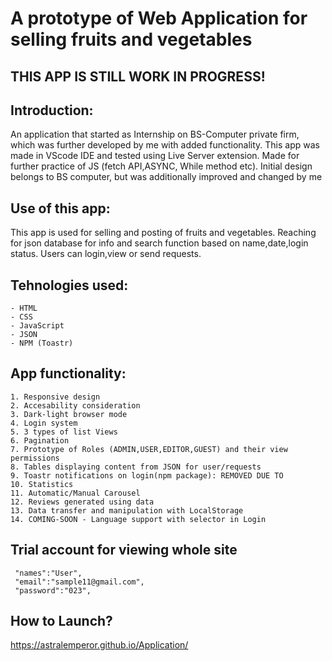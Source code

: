 # A prototype of Web Application for selling fruits and vegetables

## THIS APP IS STILL WORK IN PROGRESS!

## Introduction:
An application that started as Internship on BS-Computer private firm, which was further developed by me with added functionality.
This app was made in VScode IDE and tested using Live Server extension. Made for further practice of JS (fetch API,ASYNC, While method etc).
Initial design belongs to BS computer, but was additionally improved and changed by me

## Use of this app:
This app is used for selling and posting of fruits and vegetables. Reaching for json database for info and search function based on name,date,login status. Users can login,view or send requests.


## Tehnologies used:
    - HTML
    - CSS
    - JavaScript
    - JSON
    - NPM (Toastr)

## App functionality:
    1. Responsive design
    2. Accesability consideration
    3. Dark-light browser mode
    4. Login system
    5. 3 types of list Views
    6. Pagination
    7. Prototype of Roles (ADMIN,USER,EDITOR,GUEST) and their view permissions
    8. Tables displaying content from JSON for user/requests
    9. Toastr notifications on login(npm package): REMOVED DUE TO 
    10. Statistics
    11. Automatic/Manual Carousel
    12. Reviews generated using data
    13. Data transfer and manipulation with LocalStorage
    14. COMING-SOON - Language support with selector in Login

## Trial account for viewing whole site
     "names":"User",
     "email":"sample11@gmail.com",
     "password":"023",

## How to Launch?
https://astralemperor.github.io/Application/
